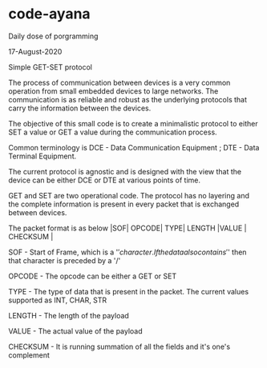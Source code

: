 # code-ayana
Daily dose of porgramming

17-August-2020

Simple GET-SET protocol

The process of communication between devices is a very common operation from small embedded devices to large networks.
The communication is as reliable and robust as the underlying protocols that carry the information between the devices.

The objective of this small code is to create a minimalistic protocol to either SET a value or GET a value during the
communication process.

Common terminology is DCE - Data Communication Equipment ; DTE - Data Terminal Equipment.

The current protocol is agnostic and is designed with the view that the device can be either DCE or DTE at various
points of time.

GET and SET are two operational code. The protocol has no layering and the complete information is present in every
packet that is exchanged between devices.


The packet format is as below
       |SOF| OPCODE| TYPE| LENGTH |VALUE | CHECKSUM |
              
 SOF - Start of Frame, which is a '$' character. If the data also contains '$' then that character is preceded by a '/'

 OPCODE - The opcode can be either a GET or SET
 
 TYPE   - The type of data that is present in the packet. The current values supported as INT, CHAR, STR
 
 LENGTH - The length of the payload
 
 VALUE  - The actual value of the payload
 
 CHECKSUM - It is running summation of all the fields and it's one's complement
